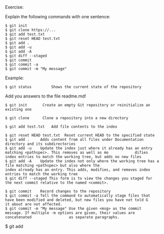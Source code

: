 Exercise:

Explain the following commands with one sentence:

    $ git init
    $ git clone https://...
    $ git add test.txt
    $ git reset HEAD test.txt
    $ git add .
    $ git add -u
    $ git add -A
    $ git diff --staged
    $ git commit
    $ git commit -a 
    $ git commit -m "My message"

Example:

    $ git status         Shows the current state of the repository

Add you answers to the file readme.md!
    
    $ git init     	 Create an empty Git repository or reinitialize an existing one

    $ git clone   	 Clone a repository into a new directory

    $ git add test.txt	 Add file contents to the index

    $ git reset HEAD test.txt  Reset current HEAD to the specified state
    $ git add .		Adds content from all files under Documentation directory and its subdirectories
    $ git add -u	Update the index just where it already has an entry matching <pathspec>. This removes as well as mo			   difies index entries to match the working tree, but adds no new files
    $ git add -A	Update the index not only where the working tree has a file matching <pathspec> but also where the  			   		    index already has an entry. This adds, modifies, and removes index entries to match the working tree
    $ git diff --staged This form is to view the changes you staged for the next commit relative to the named <commit>.  

    $ git commit	Record changes to the repository
    $ git commit -a	Tell the command to automatically stage files that have been modified and deleted, but new files you have not told G			    it about are not affected.
    $ git commit -m "My message" Use the given <msg> as the commit message. If multiple -m options are given, their values are concatenated 				as separate paragraphs.


 $ git add
